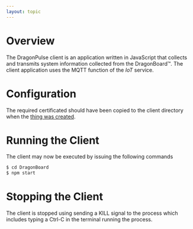 ```yaml
---
layout: topic
---
```


# Overview

The DragonPulse client is an application written in JavaScript that
collects and transmits system information collected from the
DragonBoard&trade;.  The client application uses the MQTT function of the
_IoT_ service.

# Configuration

The required certificated should have been copied to the client directory
when the [thing was created](./../admin/things.html).

# Running the Client

The client may now be executed by issuing the following commands

```sh
$ cd DragonBoard
$ npm start
```

# Stopping the Client

The client is stopped using sending a KILL signal to the process which includes
typing a Ctrl-C in the terminal running the process.
